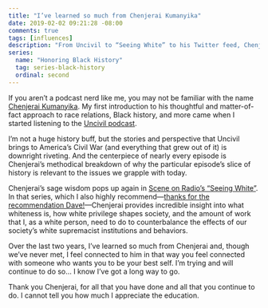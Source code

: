 ```yaml
---
title: "I’ve learned so much from Chenjerai Kumanyika"
date: 2019-02-02 09:21:28 -08:00
comments: true
tags: [influences]
description: "From Uncivil to “Seeing White” to his Twitter feed, Chenjerai drops thoughtful and matter-of-fact knowledge about race in America and I can’t thank him enough for this work."
series:
  name: "Honoring Black History"
  tag: series-black-history
  ordinal: second
---
```


If you aren’t a podcast nerd like me, you may not be familiar with the name [Chenjerai Kumanyika](https://twitter.com/catchatweetdown). My first introduction to his thoughtful and matter-of-fact approach to race relations, Black history, and more came when I started listening to the [Uncivil podcast](https://www.gimletmedia.com/uncivil).

<!-- more -->

I’m not a huge history buff, but the stories and perspective that Uncivil brings to America’s Civil War (and everything that grew out of it) is downright riveting. And the centerpiece of nearly every episode is Chenjerai’s methodical breakdown of why the particular episode’s slice of history is relevant to the issues we grapple with today.

Chenjerai’s sage wisdom pops up again in [Scene on Radio’s “Seeing White”](http://www.sceneonradio.org/seeing-white/). In that series, which I also highly recommend—[thanks for the recommendation Dave!](https://daverupert.com/2018/10/4-podcast-arcs-worth-listening-to/)—Chenjerai provides incredible insight into what whiteness is, how white privilege shapes society, and the amount of work that I, as a white person, need to do to counterbalance the effects of our society’s white supremacist institutions and behaviors.

Over the last two years, I’ve learned so much from Chenjerai and, though we’ve never met, I feel connected to him in that way you feel connected with someone who wants you to be your best self. I’m trying and will continue to do so… I know I’ve got a long way to go.

Thank you Chenjerai, for all that you have done and all that you continue to do. I cannot tell you how much I appreciate the education.